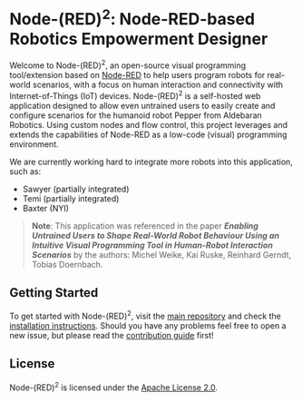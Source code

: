 # Node-(RED)<sup>2</sup>: Node-RED-based Robotics Empowerment Designer

Welcome to Node-(RED)<sup>2</sup>, an open-source visual programming tool/extension based on [Node-RED](https://github.com/node-red) to help users program robots for real-world scenarios, with a focus on human interaction and connectivity with Internet-of-Things (IoT) devices.
Node-(RED)<sup>2</sup> is a self-hosted web application designed to allow even untrained users to easily create and configure scenarios for the humanoid robot Pepper from Aldebaran Robotics. Using custom nodes and flow control, this project leverages and extends the capabilities of Node-RED as a low-code (visual) programming environment.

We are currently working hard to integrate more robots into this application, such as:
- Sawyer (partially integrated)
- Temi (partially integrated)
- Baxter (NYI)

> **Note**:
> This application was referenced in the paper ***Enabling Untrained Users to Shape Real-World Robot Behaviour Using an Intuitive Visual Programming Tool in Human-Robot Interaction Scenarios*** by the authors: Michel Weike, Kai Ruske, Reinhard Gerndt, Tobias Doernbach.

## Getting Started

To get started with Node-(RED)<sup>2</sup>, visit the [main repository](https://github.com/Robotics-Empowerment-Designer/RED-Platform) and check the [installation instructions](https://github.com/Robotics-Empowerment-Designer/RED-Platform?tab=readme-ov-file#installation).
Should you have any problems feel free to open a new issue, but please read the [contribution guide](https://github.com/Robotics-Empowerment-Designer/RED-Platform/blob/master/CONTRIBUTING.md#node-red2-contribution-guidelines) first!

## License

Node-(RED)<sup>2</sup> is licensed under the [Apache License 2.0](https://www.apache.org/licenses/LICENSE-2.0.txt).
